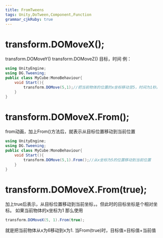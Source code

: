 ```yaml
---
title: FromTweens
tags: Unity,DoTween,Component,Function
grammar_cjkRuby: true
---
```

# transform.DOMoveX();
transform.DOMoveY()
transform.DOMoveZ()
目标，时间
例：
```csharp
using UnityEngine;
using DG.Tweening;
public class MyCube:MonoBehaviour{
    void Start(){
        transform.DOMove(5,1);//把当前物体的位置的x坐标移动至5，时间为1秒。
    }
}
```
# transform.DOMoveX.From();
from动画，加上From()方法后，就表示从目标位置移动到当前位置
```csharp
using UnityEngine;
using DG.Tweening;
public class MyCube:MonoBehaviour{
    void Start(){
        transform.DOMove(5,1).From();//从x坐标为5的位置移动到当前位置
    }
}
```
# transform.DOMoveX.From(true);
加上true后表示，从目标位置移动到当前坐标，。但此时的目标坐标是个相对坐标。
如果当前物体的x坐标为1
那么使用
```csharp
transform.DOMoveX(5, 1).From(true);
```
就是把当前物体从x为6移动到x为1.
当From(true)时，目标值=目标值+当前值